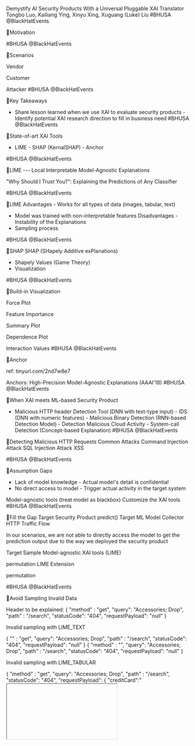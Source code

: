 Demystify AI Security Products With a Universal Pluggable XAI Translator
Tongbo Luo, Kailiang Ying, Xinyu Xing, Xuguang (Luke) Liu
#BHUSA @BlackHatEvents

Motivation

#BHUSA @BlackHatEvents

Scenarios

Vendor

Customer

Attacker
#BHUSA @BlackHatEvents

Key Takeaways
- Share lesson learned when we use XAI to evaluate security products - Identify potential XAI research direction to fill in business need
#BHUSA @BlackHatEvents

State-of-art XAI Tools
- LIME - SHAP (KernalSHAP) - Anchor

#BHUSA @BlackHatEvents

LIME --- Local Interpretable Model-Agnostic Explanations

"Why Should I Trust You?": Explaining the Predictions of Any Classifier

#BHUSA @BlackHatEvents

LIME
Advantages - Works for all types of data (images, tabular, text)
- Model was trained with non-interpretable features
Disadvantages - Instability of the Explanations
- Sampling process

#BHUSA @BlackHatEvents

SHAP
SHAP (SHapely Additive exPlanations)
- Shapely Values (Game Theory)
- Visualization

#BHUSA @BlackHatEvents

Build-in Visualization

Force Plot

Feature Importance

Summary Plot

Dependence Plot

Interaction Values
#BHUSA @BlackHatEvents

Anchor

ref: tinyurl.com/2nd7w8e7

Anchors: High-Precision Model-Agnostic Explanations (AAAI'18)
#BHUSA @BlackHatEvents

When XAI meets ML-based Security Product
- Malicious HTTP header Detection Tool (DNN with text-type input) - IDS (DNN with numeric features) - Malicious Binary Detection (RNN-based Detection Model) - Detection Malicious Cloud Activity - System-call Detection (Concept-based Explanation)
#BHUSA @BlackHatEvents

Detecting Malicious HTTP Requests
Common Attacks
Command Injection Attack SQL Injection Attack XSS

#BHUSA @BlackHatEvents

Assumption Gaps
- Lack of model knowledge - Actual model's detail is confidential
- No direct access to model - Trigger actual activity in the target system

Model-agnostic tools (treat model as blackbox)
Customize the XAI tools
#BHUSA @BlackHatEvents

Fill the Gap
Target Security Product
predict()
Target ML Model
Collector
HTTP Traffic Flow

In our scenarios, we are not able to directly access the model to get the prediction output due to the way we deployed the security product

Target Sample
Model-agnostic XAI tools (LIME)

permutation
LIME Extension

permutation

#BHUSA @BlackHatEvents

Avoid Sampling Invalid Data

Header to be explained: { "method" : "get", "query": "Accessories; Drop", "path" : "/search", "statusCode": "404", "requestPayload": "null" }

Invalid sampling with LIME_TEXT

{ "" : "get", "query": "Accessories; Drop", "path" : "/search", "statusCode": "404", "requestPayload": "null" } { "method" : "", "query": "Accessories; Drop", "path" : "/search", "statusCode": "404", "requestPayload": "null" }

Invalid sampling with LIME_TABULAR

{ "method" : "get", "query": "Accessories; Drop", "path" : "/search", "statusCode": "404", "requestPayload": { "creditCard":"<iframe />"} }
#BHUSA @BlackHatEvents

Detecting Malicious Requests

<script>alert('test3')</script>

SQL injection

#BHUSA @BlackHatEvents

XSS with remote iframe src
XXE DoS under Unix Server
#BHUSA @BlackHatEvents

ML-based IDS (Intrusion Detection System)

Common Features Used by ML-based IDS

#BHUSA @BlackHatEvents

Explain IDS Detection Result

DNN + SHAP

An Explainable Machine Learning Framework for Intrusion Detection Systems

#BHUSA @BlackHatEvents

Malware Detection (Binary Reverse-Engineering)

LEMNA: Explaining Deep Learning based Security Applications

#BHUSA @BlackHatEvents

Detect Cloud Malicious Activity

Network  Activity to/from Known bad IPs  Usual changes to traffic pattern  Unsal outbound port usage
DNS  Queries to known-bad domains
Host-based  OS, Application, Security/Audit logs  Endpoint security event
Network-device based  FW/IDS/IPS "drop-in" solution logs/alerts

Cloud provider API Activity  Multiple failed logins  Simultaneous API access from different regions  Attempted activity from terminated accounts/credentials/keys  Uncommon service/API usage  Credential/permission enumeration  Changes to user accounts/logging/detection configurations  Sensitive changes to user permission  Internal IAM credentials used from external sources

Detecting Malicious Cloud Account Behavior: A Look at the New Native Platform Capabilities

#BHUSA @BlackHatEvents

Concept-based Explanation
Instead of explaining individual sample, we think concept-level explanation is better when evaluating security products.

Interpretability Beyond Feature Attribution: Quantitative Testing with Concept Activation Vectors (TCAV)

#BHUSA @BlackHatEvents

Malware Detection Model using System-call

write execve accept

ioctl

...

proc0

100

20

0

2

...

proc1

50

10

90

3

...

...

...

...

...

...

...

Kernel Module

#BHUSA @BlackHatEvents

Global explain on system call detection
1. SQL injection: high file I/O, high memory usage, high network throughput 2. cmd injection: high execve usage
Gap: White-box model
SQL injection

cmd injection

#BHUSA @BlackHatEvents

Attacker's Perspective
1. Use XAI to Craft Adversarial Example 2. Use XAI to Leak Information from Security Product
#BHUSA @BlackHatEvents

Crafting Adversarial Example

- Model set up - white-box - black-box

Estimate the gradient using finite difference

- Adversarial Example must be "valid" - Satisfy the structure requirement - Keep the malicious behaviour

#BHUSA @BlackHatEvents

Generate Adversarial Example via XAI
Original example
Adversarial example
#BHUSA @BlackHatEvents

Leak Information from Hybrid Security Products

Rules

ML model

#BHUSA @BlackHatEvents

#BHUSA @BlackHatEvents

Flaky local explain

#BHUSA @BlackHatEvents


